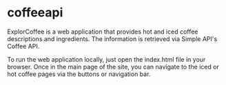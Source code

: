 # coffeeapi

ExplorCoffee is a web application that provides hot and iced coffee descriptions and ingredients.
The information is retrieved via Simple API's Coffee API.

To run the web application locally, just open the index.html file in your browser. Once in the main page of the site, you can navigate to the iced or hot coffee pages via the buttons or navigation bar.
